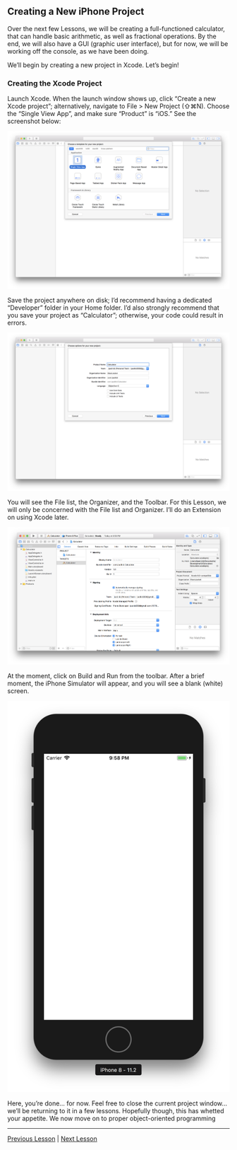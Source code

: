 ## Creating a New iPhone Project

Over the next few Lessons, we will be creating a full-functioned calculator, that can handle basic arithmetic, as well as fractional operations. By the end, we will also have a GUI (graphic user interface), but for now, we will be working off the console, as we have been doing.

We’ll begin by creating a new project in Xcode. Let’s begin!

### Creating the Xcode Project

Launch Xcode. When the launch window shows up, click “Create a new Xcode project”; alternatively, navigate to File > New Project (⇧⌘N). Choose the “Single View App”, and make sure “Product” is “iOS.” See the screenshot below:

![Xcode iOS template](../image_resources/xcode-ios-app.png)

Save the project anywhere on disk; I’d recommend having a dedicated “Developer” folder in your Home folder. I’d also strongly recommend that you save your project as “Calculator”; otherwise, your code could result in errors.

![Xcode app naming](../image_resources/xcode-app-naming.png)

You will see the File list, the Organizer, and the Toolbar. For this Lesson, we will only be concerned with the File list and Organizer. I’ll do an Extension on using Xcode later.

![Xcode basic view](../image_resources/xcode-basic-view.png)

At the moment, click on Build and Run from the toolbar. After a brief moment, the iPhone Simulator will appear, and you will see a blank (white) screen.

![Blank iOS simulator](../image_resources/blank-ios-simulator.png)

Here, you’re done… for now. Feel free to close the current project window…we’ll be returning to it in a few lessons. Hopefully though, this has whetted your appetite. We now move on to proper object-oriented programming

---

[Previous Lesson](56.md) | [Next Lesson](58.md)
